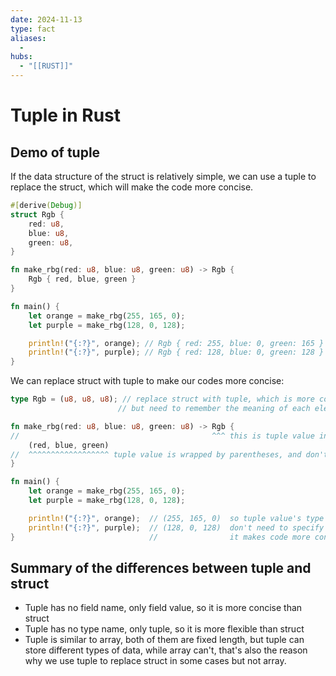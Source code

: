 ```yaml
---
date: 2024-11-13
type: fact
aliases:
  -
hubs:
  - "[[RUST]]"
---
```


# Tuple in Rust


## Demo of tuple

If the data structure of the struct is relatively simple, we can use a tuple to replace the struct, which will make the code more concise.

```rust
#[derive(Debug)]
struct Rgb {
    red: u8,
    blue: u8,
    green: u8,
}

fn make_rbg(red: u8, blue: u8, green: u8) -> Rgb {
    Rgb { red, blue, green }
}

fn main() {
    let orange = make_rbg(255, 165, 0);
    let purple = make_rbg(128, 0, 128);

    println!("{:?}", orange); // Rgb { red: 255, blue: 0, green: 165 }
    println!("{:?}", purple); // Rgb { red: 128, blue: 0, green: 128 }
}

```

We can replace struct with tuple to make our codes more concise:

```rust
type Rgb = (u8, u8, u8); // replace struct with tuple, which is more concise
                        // but need to remember the meaning of each element by ourselves

fn make_rbg(red: u8, blue: u8, green: u8) -> Rgb {
//                                           ^^^ this is tuple value instead of struct value right now
    (red, blue, green)
//  ^^^^^^^^^^^^^^^^^^ tuple value is wrapped by parentheses, and don't need to specify field names or type name
}

fn main() {
    let orange = make_rbg(255, 165, 0);
    let purple = make_rbg(128, 0, 128);

    println!("{:?}", orange);  // (255, 165, 0)  so tuple value's type is only `tuple`, 
    println!("{:?}", purple);  // (128, 0, 128)  don't need to specify which name it is like struct
}                              //                it makes code more concise and flexible
```

## Summary of the differences between tuple and struct

- Tuple has no field name, only field value, so it is more concise than struct
- Tuple has no type name, only tuple, so it is more flexible than struct
- Tuple is similar to array, both of them are fixed length, but tuple can store different types of data, while array can't, that's also the reason why we use tuple to replace struct in some cases but not array.

